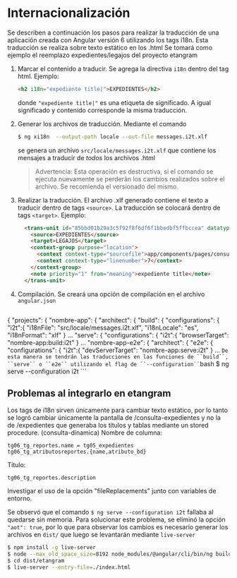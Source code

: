 # Internacionalización
Se describen a continuación los pasos para realizar la traducción de una aplicación creada con Angular versión 6 utilizando los tags i18n.
Esta traducción se realiza sobre texto estático en los .html
Se tomará como ejemplo el reemplazo expedientes/legajos del proyecto etangram

1. Marcar el contenido a traducir.
    Se agrega la directiva ``i18n`` dentro del tag html.
    Ejemplo:
    ```html
    <h2 i18n="expediente title|">EXPEDIENTES</h2>
    ```
    donde ``"expediente title|"`` es una etiqueta de significado. A igual significado y contenido corresponde la misma traducción.

1. Generar los archivos de traducción.
    Mediante el comando
    ```bash
    $ ng xi18n  --output-path locale --out-file messages.i2t.xlf
    ```
    se genera un archivo ``src/locale/messages.i2t.xlf`` que contiene los mensajes a traducir de *todos* los archivos .html
    > Advertencia: Esta operación es destructiva, si el comando se ejecuta nuevamente se perderán los cambios realizados sobre el archivo.
    > Se recomienda el versionado del mismo.

1. Realizar la traducción.
    El archivo .xlf generado contiene el texto a traducir dentro de tags ``<source>``.
    La traducción se colocará dentro de tags ``<target>``.
    Ejemplo:
    ```html
      <trans-unit id="85bbd01b29a3c5f92f8f6df6f1bbedbf5ffbccea" datatype="html">
        <source>EXPEDIENTES</source>
        <target>LEGAJOS</target>
        <context-group purpose="location">
          <context context-type="sourcefile">app/components/pages/consulta-expedientes/consulta-expedientes.component.html</context>
          <context context-type="linenumber">7</context>
        </context-group>
        <note priority="1" from="meaning">expediente title</note>
      </trans-unit>
    ```

1. Compilación.
    Se creará una opción de compilación en el archivo ``angular.json``
    ```json
{
  "projects": {
    "nombre-app": {
      "architect": {
        "build": {
          "configurations": {
            "i2t":{
                "i18nFile": "src/locale/messages.i2t.xlf",
                "i18nLocale": "es",
                "i18nFormat": "xlf"
            }
            ...
        "serve": {
          "configurations": {
            "i2t":{
                "browserTarget": "nombre-app:build:i2t"
            }
            ...
    "nombre-app-e2e": {
      "architect": {
        "e2e": {
          "configurations": {
            "i2t":{
                "devServerTarget": "nombre-app:serve:i2t"
            }
            ...
    ```
    De esta manera se tendrán las traducciones en las funciones de ``build``, ``serve`` o ``e2e`` utilizando el flag de ``--configuration``
    ```bash
    $ ng serve --configuration i2t
    ```


## Problemas al integrarlo en etangram
Los tags de i18n sirven únicamente para cambiar texto estático, por lo tanto se logró cambiar únicamente la pantalla de /consulta-expedientes y no la de /expedientes que generaba los títulos y tablas mediante un stored procedure. (consulta-dinamica)
Nombre de columna:
```
tg06_tg_reportes.name = tg05_expedientes
tg06_tg_atributosreportes.{name,atributo_bd}
```

Titulo:
```
tg06_tg_reportes.description
```

Investigar el uso de la opción "fileReplacements" junto con variables de entorno.

Se observó que el comando ``$ ng serve --configuration i2t`` fallaba al quedarse sin memoria.
Para solucionar este problema, se eliminó la opción ``"aot": true``, por lo que para observar los cambios es necesario generar los archivos en ``dist/`` que luego se levantarán mediante ``live-server``
```bash
$ npm install -g live-server
$ node --max_old_space_size=8192 node_modules/@angular/cli/bin/ng build --aot --output-hashing=all --configuration i2t
$ cd dist/etangram
$ live-server --entry-file=./index.html
```

